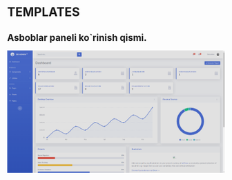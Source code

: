 # TEMPLATES

## Asboblar paneli ko`rinish qismi.
![Asboblar paneli](../../static/images/readme-imges/admin_panel.png)